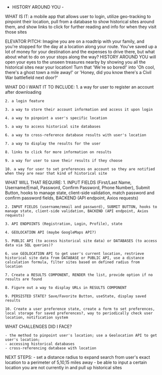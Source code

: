  - HISTORY AROUND YOU - 

WHAT IS IT: a mobile app that allows user to login, utilize geo-tracking to pinpoint their location, pull from a database to show historical sites around them, and show links to click for further reading and info for when they visit those sites

ELEVATOR PITCH: Imagine you are on a roadtrip with your family, and you're stopped for the day at a location along your route. You've saved up a lot of money for your destination and the expenses to drive there, but what about what to do on your stops along the way? HISTORY AROUND YOU will open your eyes to the unseen treasures nearby by showing you all the historical sites near your location! Turn that 'We're so bored!' into 'Oh cool, there's a ghost town a mile away!' or 'Honey, did you know there's a Civil War battlefield next door?'

WHAT DO I WANT IT TO INCLUDE:
    1. a way for user to register an account after downloading

    2. a login feature

    3. a way to store their account information and access it upon login

    4. a way to pinpoint a user's specific location

    5. a way to access historical site databases

    6. a way to cross-reference database results with user's location

    7. a way to display the results for the user

    8. links to click for more information on results

    9. a way for user to save their results if they choose

    10. a way for user to set preferences on account so they are notified when they are near that kind of historical site

WHAT WILL THAT REQUIRE:
    1. INPUT FIELDS (First/Last Name, Username/Email, Password, Confirm Password, Phone Number), Submit Button, hooks to manage state, client-side validation, match password and confirm password fields, BACKEND (API endpoint, Axios requests)

    2. INPUT FIELDS (username/email and password), SUBMIT BUTTON, hooks to manage state, client-side validation, BACKEND (API endpoint, Axios requests)

    3. API ENDPOINTS (Registration, Login, Profile), state
    
    4. GEOLOCATION API (maybe GoogleMaps API?)

    5. PUBLIC API (to access historical site data) or DATABASES (to access data via SQL queries)?

    6. use GEOLOCATION API to get user's current location, restrieve historical site data from DATABASE or PUBLIC API, use a distance calculation formula, filter sites based on defined radius from location

    7. Create a RESULTS COMPONENT, RENDER the list, provide option if no results are found

    8. Figure out a way to display URLs in RESULTS COMPONENT

    9. PERSISTED STATE? Save/Favorite Button, useState, display saved results

    10. Create a user preference state, create a form to set preferences, local storage for saved preferences?, way to periodically check user location, notification system

WHAT CHALLENGES DID I FACE?

    - the method to pinpoint user's location; use a Geolocation API to get user's location; 
    - accessing historical databases
    - cross-referencing database with location

NEXT STEPS:
    - set a distance radius to expand search from user's exact location to a perimeter of 5,10,15 miles away
    - be able to input a certain location you are not currently in and pull up historical sites

